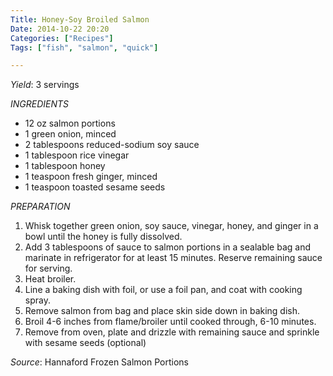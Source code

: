 ```yaml
---
Title: Honey-Soy Broiled Salmon
Date: 2014-10-22 20:20 
Categories: ["Recipes"]
Tags: ["fish", "salmon", "quick"]

---
```


*Yield*: 3 servings

_INGREDIENTS_

* 12 oz salmon portions
* 1 green onion, minced
* 2 tablespoons reduced-sodium soy sauce
* 1 tablespoon rice vinegar
* 1 tablespoon honey
* 1 teaspoon fresh ginger, minced
* 1 teaspoon toasted sesame seeds

_PREPARATION_

1. Whisk together green onion, soy sauce, vinegar, honey, and ginger in a bowl until the honey is fully dissolved.
2. Add 3 tablespoons of sauce to salmon portions in a sealable bag and marinate in refrigerator for at least 15 minutes. Reserve remaining sauce for serving.
3. Heat broiler.
4. Line a baking dish with foil, or use a foil pan, and coat with cooking spray.
5. Remove salmon from bag and place skin side down in baking dish.
6. Broil 4-6 inches from flame/broiler until cooked through, 6-10 minutes.
7. Remove from oven, plate and drizzle with remaining sauce and sprinkle with sesame seeds (optional)

*Source*: Hannaford Frozen Salmon Portions
